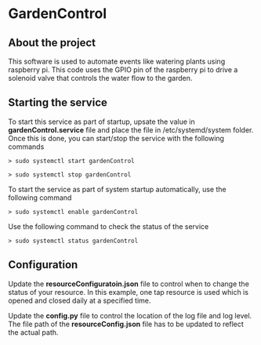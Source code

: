 # GardenControl

## About the project
This software is used to automate events like watering plants using raspberry pi. This code 
uses the GPIO pin of the raspberry pi to drive a solenoid valve that controls the water flow
to the garden.

## Starting the service

To start this service as part of startup, upsate the <path> value in **gardenControl.service**
file and place the file in /etc/systemd/system folder. Once this is done, you can start/stop
the service with the following commands

```
> sudo systemctl start gardenControl
```
```
> sudo systemctl stop gardenControl
```

To start the service as part of system startup automatically, use the following command
```
> sudo systemctl enable gardenControl
```

Use the following command to check the status of the service
```
> sudo systemctl status gardenControl
```

## Configuration
Update the **resourceConfiguratoin.json** file to control when to change the status of your resource.
In this example, one tap resource is used which is opened and closed daily at a specified time.

Update the **config.py** file to control the location of the log file and log level. The file path 
of the **resourceConfig.json** file has to be updated to reflect the actual path.



